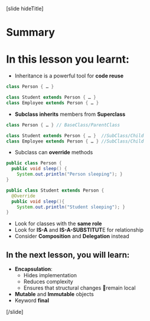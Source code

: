 [slide hideTitle]
# Summary

# In this lesson you learnt:

- Inheritance is a powerful tool for **code reuse**

```java
class Person { … }

class Student extends Person { … }
class Employee extends Person { … }
```

- **Subclass inherits** members from **Superclass**

```java
class Person { … } // BaseClass/ParentClass

class Student extends Person { … }  //SubClass/Child
class Employee extends Person { … } //SubClass/Child
```

- Subclass can **override** methods

```java
public class Person {  
  public void sleep() { 
	System.out.println("Person sleeping"); } 
}

public class Student extends Person {
  @Override 
  public void sleep(){
	System.out.println("Student sleeping"); }
}
```

- Look for classes with the **same role**
- Look for **IS-A** and **IS-A-SUBSTITUT**E for relationship
- Consider **Composition** and **Delegation** instead


## In the next lesson, you will learn:

- **Encapsulation**:
    - Hides implementation
    - Reduces complexity
    - Ensures that structural changes remain local
- **Mutable** and **Immutable** objects
- Keyword **final**


[/slide]